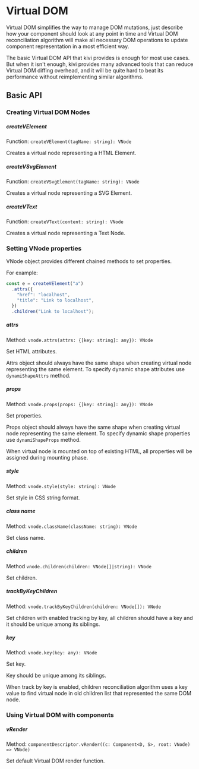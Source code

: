 # Virtual DOM

Virtual DOM simplifies the way to manage DOM mutations, just describe how your component should look at any point in
time and Virtual DOM reconciliation algorithm will make all necessary DOM operations to update component representation
in a most efficient way.

The basic Virtual DOM API that kivi provides is enough for most use cases. But when it isn't enough, kivi provides many
advanced tools that can reduce Virtual DOM diffing overhead, and it will be quite hard to beat its performance without
reimplementing similar algorithms.

## Basic API

### Creating Virtual DOM Nodes

##### createVElement

Function: `createVElement(tagName: string): VNode`

Creates a virtual node representing a HTML Element.

##### createVSvgElement

Function: `createVSvgElement(tagName: string): VNode`

Creates a virtual node representing a SVG Element.

##### createVText

Function: `createVText(content: string): VNode`

Creates a virtual node representing a Text Node.

### Setting VNode properties

VNode object provides different chained methods to set properties.

For example:

```ts
const e = createVElement("a")
  .attrs({
    "href": "localhost",
    "title": "Link to localhost",
  })
  .children("Link to localhost");
```

##### attrs

Method: `vnode.attrs(attrs: {[key: string]: any}): VNode`

Set HTML attributes.

Attrs object should always have the same shape when creating virtual node representing the same element. To specify
dynamic shape attributes use `dynamiShapeAttrs` method.

##### props

Method: `vnode.props(props: {[key: string]: any}): VNode`

Set properties.

Props object should always have the same shape when creating virtual node representing the same element. To specify
dynamic shape properties use `dynamiShapeProps` method.

When virtual node is mounted on top of existing HTML, all properties will be assigned during mounting phase.

##### style

Method: `vnode.style(style: string): VNode`

Set style in CSS string format.

##### class name

Method: `vnode.className(className: string): VNode`

Set class name.

##### children

Method `vnode.children(children: VNode[]|string): VNode`

Set children.

##### trackByKeyChildren

Method: `vnode.trackByKeyChildren(children: VNode[]): VNode`

Set children with enabled tracking by key, all children should have a key and it should be unique among its siblings.

##### key

Method: `vnode.key(key: any): VNode`

Set key.

Key should be unique among its siblings.

When track by key is enabled, children reconciliation algorithm uses a key value to find virtual node in old children
list that represented the same DOM node.

### Using Virtual DOM with components

##### vRender

Method: `componentDescriptor.vRender((c: Component<D, S>, root: VNode) => VNode)`

Set default Virtual DOM render function.
